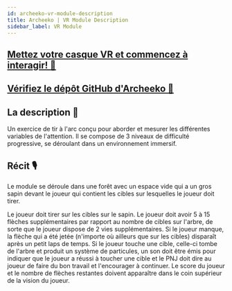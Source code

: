 ```yaml
---
id: archeeko-vr-module-description
title: Archeeko | VR Module Description
sidebar_label: VR Module
---
```


## [Mettez votre casque VR et commencez à interagir! 🚀](https://vrapeutic.github.io/Archeeko-WebXR/)

## [Vérifiez le dépôt GitHub d'Archeeko 🏃](https://github.com/vrapeutic/Archeeko-WebXR)

## La description 📝

Un exercice de tir à l'arc conçu pour aborder et mesurer les différentes variables de l'attention.
Il se compose de 3 niveaux de difficulté progressive, se déroulant dans un environnement immersif.
​

## Récit 🎙

Le module se déroule dans une forêt avec un espace vide qui a un gros sapin devant le joueur qui contient les cibles sur lesquelles le joueur doit tirer.

Le joueur doit tirer sur les cibles sur le sapin. Le joueur doit avoir 5 à 15 flèches supplémentaires par rapport au nombre de cibles sur l'arbre, de sorte que le joueur dispose de 2 vies supplémentaires. Si le joueur manque, la flèche qui a été jetée (n'importe où ailleurs que sur les cibles) disparaît après un petit laps de temps.
Si le joueur touche une cible, celle-ci tombe de l'arbre et produit un système de particules, un son doit être émis pour indiquer que le joueur a réussi à toucher une cible et le PNJ doit dire au joueur de faire du bon travail et l'encourager à continuer.
Le score du joueur et le nombre de flèches restantes doivent apparaître dans le coin supérieur de la vision du joueur.
